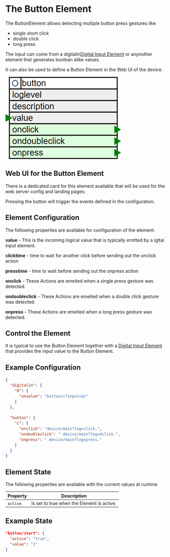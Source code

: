 # The Button Element

The ButtonElement allows detecting multiple button press gestures like
* single short click
* double click
* long press

The input can come from a digitalin[Digital Input Element](/elements/digitalin) or anynother element that generates boolean alike values.

It can also be used to define a Button Element in the Web UI of the device.

![Button Properties and Actions](elements/buttonapi.png)

## Web UI for the Button Element

There is a dedicated card for this element available that will be used for the web server config and landing pages:

<!-- ![Button UI](elements/buttonui.png) -->

Pressing the button will trigger the events defined in the configuration.

## Element Configuration

The following properties are available for configuration of the element:

**value** - This is the incoming logical value that is typically emitted by a igital input element.  

**clicktime** - time to wait for another click before sending out the onclick action

**presstime** - time to wait before sending out the onpress action                  

**onclick** - These Actions are emeited when a single press gesture was detected.                                

**ondoubleclick** - These Actions are emeited when a double click gesture was detected.                                                                         

**onpress** - These Actions are emeited when a long press gesture was detected.                      


## Control the Element

It is typical to use the Button Element together with a [Digital Input Element](/elements/digitalin)
that provides the input value to the Button Element.

## Example Configuration

```JSON
{
  "digitalin": {
    "0": {
      "onvalue": "button/c?input=$v"
    }
  },

  "button": {
    "c": {
      "onclick": "device/main?log=click.",
      "ondoubleclick": " device/main?log=dclick.",
      "onpress": " device/main?log=press."
    }
  }
}
```


## Element State

The following properties are available with the current values at runtime

| Property | Description                                |
| -------- | ------------------------------------------ |
| `active` | Is set to true when the Element is active. |


## Example State

```JSON
"button/start": {
  "active": "true",
  "value": "1"
}
```